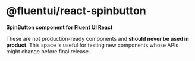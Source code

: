 # @fluentui/react-spinbutton

**SpinButton component for [Fluent UI React](https://aka.ms/fluentui-storybook)**

These are not production-ready components and **should never be used in product**. This space is useful for testing new components whose APIs might change before final release.
